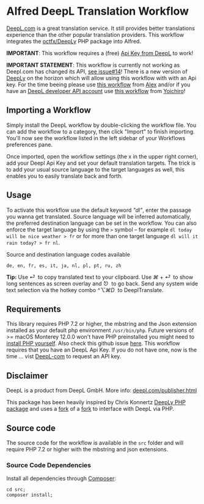 # Alfred DeepL Translation Workflow

[DeepL.com](https://www.deepl.com/) is a great translation service.
It still provides better translations experience than the other popular translation providers.
This workflow integrates the [octfx/DeepLy](https://github.com/m9dfukc/DeepLy) PHP package into Alfred.

**IMPORTANT**: This workflow requires a (free) [Api Key from DeepL](https://www.deepl.com/en/pro-api?cta=header-pro/) to work! 

**IMPORTANT STATEMENT**: This workflow is currently not working as Deepl.com has changed its API, [see issue#14](https://github.com/m9dfukc/deepl-alfred-workflow/issues/14)! There is a new version of [DeepLy](https://github.com/chriskonnertz/DeepLy) on the horizon which will allow using this workflow with with an Api key. For the time beeing please use [this workflow](https://github.com/AlexanderWillner/deepl-alfred-workflow2) from [Alex](https://github.com/AlexanderWillner) and/or if you have an [DeepL developer API account](https://www.deepl.com/pro#developer) use [this workflow](https://github.com/yohasebe/deepl-alfred-translate-rewrite-workflow) from [Yoichiro](https://github.com/yohasebe)!


## Importing a Workflow

Simply install the DeepL workflow by double-clicking the workflow file. You can add the workflow to a category, then click "Import" to finish importing. You'll now see the workflow listed in the left sidebar of your Workflows preferences pane.

Once imported, open the workflow settings (the x in the upper right corner), add your Deepl Api Key and set your default translation targets. The trick is to add your usual source language to the target languages as well, this enables you to easily translate back and forth.


## Usage

To activate this workflow use the default keyword _"dl"_, enter the passage you wanna get translated. Source language will be inferred automatically, the preferred destination language can be set in the workflow. You can also enforce the target language by using the `>` symbol – for example `dl today will be nice weather > fr` or for more than one target language `dl will it rain today? > fr nl`.

Source and destination language codes available
```
de, en, fr, es, it, ja, nl, pl, pt, ru, zh
```

**Tip:** Use _⏎_&nbsp; to copy translated text to your clipboard. Use _⌘_ + _⏎_&nbsp; to show long sentences as screen overlay and _⎋_&nbsp; to go back. Send any system wide text selection via the hotkey combo _^⌥⌘D_&nbsp; to DeeplTranslate.


## Requirements

This library requires PHP 7.2 or higher, the mbstring and the Json extension installed as your default php environment `/usr/bin/php`. Future versions of >= macOS Monterey 12.0.0 won't have PHP preinstalled you might need to [install PHP yourself](https://www.php.net/manual/en/install.macosx.php). Also check this github issue [here](https://github.com/m9dfukc/deepl-alfred-workflow/issues/2). 
This workflow requires that you have an DeepL Api Key. If you do not have one, now is the time ... vist [DeepL-com](https://www.deepl.com/) to request an API key.


## Disclaimer

DeepL is a product from DeepL GmbH. More info: [deepl.com/publisher.html](https://www.deepl.com/publisher.html)

This package has been heavily inspired by Chris Konnertz [DeepLy PHP package](https://github.com/chriskonnertz/DeepLy) and uses a [fork](https://github.com/m9dfukc/DeepLy) of a [fork](https://github.com/octfx/DeepLy) to interface with DeepL via PHP.


## Source code

The source code for the workflow is available in the `src` folder and will require PHP 7.2 or higher with the mbstring and json extensions.


### Source Code Dependencies

Install all dependencies through [Composer](https://getcomposer.org/):

```
cd src;
composer install;
```